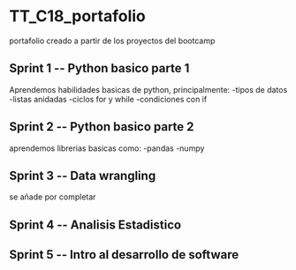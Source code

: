 # TT_C18_portafolio
portafolio creado a partir de los proyectos del bootcamp 


## Sprint 1 -- Python basico parte 1

Aprendemos habilidades basicas de python, principalmente:
-tipos de datos
-listas anidadas
-ciclos for y while
-condiciones con if



## Sprint 2 -- Python basico parte 2
aprendemos librerias basicas como:
-pandas
-numpy


## Sprint 3 -- Data wrangling

se añade por completar

## Sprint 4 -- Analisis Estadistico

## Sprint 5 -- Intro al desarrollo de software 

